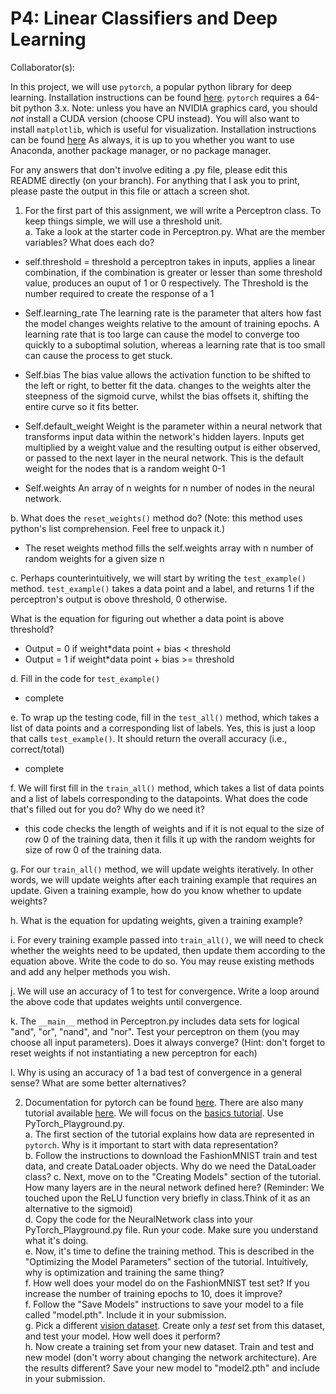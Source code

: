 # P4: Linear Classifiers and Deep Learning
Collaborator(s): 

In this project, we will use `pytorch`, a popular python library for deep learning. Installation instructions can be found [here](https://pytorch.org/get-started/locally/). `pytorch` requires a 64-bit python 3.x. 
Note: unless you have an NVIDIA graphics card, you should _not_ install a CUDA version (choose CPU instead).
You will also want to install `matplotlib`, which is useful for visualization. Installation instructions can be found [here](https://matplotlib.org/stable/users/installing.html)
As always, it is up to you whether you want to use Anaconda, another package manager, or no package manager.

For any answers that don't involve editing a .py file, please edit this README directly (on your branch). For anything that I ask you to print, please paste the output in this file or attach a screen shot.
    
1. For the first part of this assignment, we will write a Perceptron class. To keep things simple, we will use a threshold unit.    
a. Take a look at the starter code in Perceptron.py. What are the member variables? What does each do?  

- self.threshold = threshold
a perceptron takes in inputs, applies a linear combination, if the combination is greater or lesser than some threshold value, produces an ouput of 1 or 0 respectively. The Threshold is the number required to create the response of a 1

- Self.learning_rate
The learning rate is the parameter that alters how fast the model changes weights relative to the amount of training epochs. A learning rate that is too large can cause the model to converge too quickly to a suboptimal solution, whereas a learning rate that is too small can cause the process to get stuck.

- Self.bias
The bias value allows the activation function to be shifted to the left or right, to better fit the data. changes to the weights alter the steepness of the sigmoid curve, whilst the bias offsets it, shifting the entire curve so it fits better.

- Self.default_weight
Weight is the parameter within a neural network that transforms input data within the network's hidden layers. Inputs get multiplied by a weight value and the resulting output is either observed, or passed to the next layer in the neural network. This is the default weight for the nodes that is a random weight 0-1

- Self.weights
An array of n weights for n number of nodes in the neural network.  

b. What does the `reset_weights()` method do? (Note: this method uses python's list comprehension. Feel free to unpack it.)  
- The reset weights method fills the self.weights array with n number of random weights for a given size n 

c. Perhaps counterintuitively, we will start by writing the `test_example()` method. `test_example()` takes a data point and a label, and returns 1 if the perceptron's output is obove threshold, 0 otherwise.

   What is the equation for figuring out whether a data point is above threshold?  
   - Output = 0 if weight*data point + bias < threshold
   - Output = 1 if weight*data point + bias >= threshold

   d. Fill in the code for `test_example()`
   - complete
   
   e. To wrap up the testing code, fill in the `test_all()` method, which takes a list of data points and a corresponding list of labels.
        Yes, this is just a loop that calls `test_example()`. It should return the overall accuracy (i.e., correct/total)
   - complete
        
f. We will first fill in the `train_all()` method, which takes a list of data points and a list of labels corresponding to the datapoints.
   What does the code that's filled out for you do? Why do we need it?  
   - this code checks the length of weights and if it is not equal to the size of row 0 of the training data, then it fills it up with the random weights for size of row 0 of the training data. 
   
   g. For our `train_all()` method, we will update weights iteratively. In other words, we will update weights after each training example that requires an update.
   Given a training example, how do you know whether to update weights?  
   
   h. What is the equation for updating weights, given a training example?  
   
   i. For every training example passed into `train_all()`, we will need to check whether the weights need to be updated, then update them according to the equation above.
   Write the code to do so. You may reuse existing methods and add any helper methods you wish.  
   
   j. We will use an accuracy of 1 to test for convergence. Write a loop around the above code that updates weights until convergence.
   
k. The `__main__` method in Perceptron.py includes data sets for logical "and", "or", "nand", and "nor". Test your perceptron on them (you may choose all input parameters). Does it always converge?
   (Hint: don't forget to reset weights if not instantiating a new perceptron for each)  
   
l. Why is using an accuracy of 1 a bad test of convergence in a general sense? What are some better alternatives?
   
2. Documentation for pytorch can be found [here](https://pytorch.org/docs/stable/index.html). There are also many tutorial available [here](https://pytorch.org/tutorials/). We will focus on the [basics tutorial](https://pytorch.org/tutorials/beginner/basics/intro.html). Use PyTorch_Playground.py.    
a. The first section of the tutorial explains how data are represented in `pytorch`. Why is it important to start with data representation?  
   b. Follow the instructions to download the FashionMNIST train and test data, and create DataLoader objects. Why do we need the DataLoader class? 
   c. Next, move on to the "Creating Models" section of the tutorial. How many layers are in the neural network defined here? (Reminder: We touched upon the ReLU function very briefly in class.Think of it as an alternative to the sigmoid)  
   d. Copy the code for the NeuralNetwork class into your PyTorch_Playground.py file. Run your code. Make sure you understand what it's doing.  
   e. Now, it's time to define the training method. This is described in the "Optimizing the Model Parameters" section of the tutorial. Intuitively, why is optimization and training the same thing?  
   f. How well does your model do on the FashionMNIST test set? If you increase the number of training epochs to 10, does it improve?    
   f. Follow the "Save Models" instructions to save your model to a file called "model.pth". Include it in your submission.  
   g. Pick a different [vision dataset](https://pytorch.org/vision/stable/index.html). Create only a _test_ set from this dataset, and test your model. How well does it perform?  
   h. Now create a training set from your new dataset. Train and test and new model (don't worry about changing the network architecture). Are the results different? Save your new model to "model2.pth" and include in your submission.

